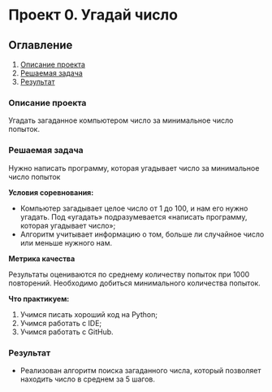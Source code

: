 # Проект 0. Угадай число

## Оглавление

1. [Описание проекта](README.md#Описание-проекта)
2. [Решаемая задача](README.md#Решаемая-задача)
3. [Результат](README.md#Результат)

### Описание проекта

Угадать загаданное компьютером число за минимальное число попыток.

### Решаемая задача

Нужно написать программу, которая угадывает число за минимальное число попыток

**Условия соревнования:**

* Компьютер загадывает целое число от 1 до 100, и нам его нужно угадать. Под «угадать» подразумевается «написать программу, которая угадывает число»;
* Алгоритм учитывает информацию о том, больше ли случайное число или меньше нужного нам.

**Метрика качества**

Результаты оцениваются по среднему количеству попыток при 1000 повторений.
Необходимо добиться минимального количества попыток.

**Что практикуем:**

1. Учимся писать хороший код на Python;
2. Учимся работать с IDE;
3. Учимся работать с GitHub.

### Результат

* Реализован алгоритм поиска загаданного числа, который позволяет находить число в среднем за 5 шагов.
